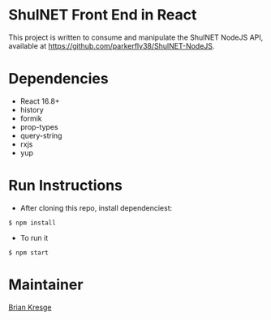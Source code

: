 # ShulNET Front End in React
This project is written to consume and manipulate the ShulNET NodeJS API, available at https://github.com/parkerfly38/ShulNET-NodeJS.

# Dependencies
* React 16.8+
* history
* formik
* prop-types
* query-string
* rxjs
* yup

# Run Instructions
* After cloning this repo, install dependenciest:
```
$ npm install
```
* To run it
```
$ npm start
```
# Maintainer
[Brian Kresge](mailto:brian.kresge@gmail.com)